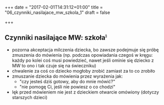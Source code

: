 +++
date = "2017-02-01T14:31:12+01:00"
title = "06_czynniki_nasilajace_mw_szkola_1"
draft = false

+++

Czynniki nasilające MW: szkoła<sup><sub><sup><sub><sup>[5]</sup></sub></sup></sub></sup>
-------------------------------

* pozorna akceptacja milczenia dziecka, bo zawsze podejmuje się próbę zmuszenia do mówienia (np. podczas opowiadania czegoś w kręgu: każdy po kolei coś musi powiedzieć, nawet jeśli ominie się dziecko z MW to ono i tak czuje się na świeczniku)
* chwalenie za coś co dziecko mogłoby zrobić zamiast za to co zrobiło
* zmuszanie dziecka do mówienia przez wyrażenia jak:
  * "czy jesteś dziś gotowy, aby do mnie mówić?"
  * "nie pomogę Ci, jeśli nie powiesz o co chodzi"
* lęk przed mówieniem nie jest z dzieckiem otwarcie omówiony (dotyczy starszych dzieci)

[5]: http://www.mutyzm.org.pl/czynniki-nasilajace-mutyzm-wybiorczy-szkola/
